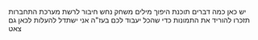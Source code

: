 יש כאן כמה דברים
תוכנת היפוך מילים
משחק נחש
חיבור לרשת
מערכת התחברות
תזכרו להוריד את התמונות כדי שהכל יעבוד לכם
בעז"ה אני ישתדל להעלות לכאן גם צאט
